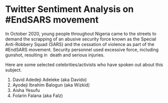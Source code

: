 # Twitter Sentiment Analysis on #EndSARS movement

In October 2020, young people throughout Nigeria came to the streets to demand the scrapping of an abusive security force known as the Special Anti-Robbery Squad (SARS) and the cessation of violence as part of the #EndSARS movement. Security personnel used excessive force, including gunshot, resulting in  death and serious injuries.

Here are some selected celebrities/activists who have spoken out about this subject.

1. David Adedeji Adeleke (aka Davido)
2. Ayodeji Ibrahim Balogun (aka Wizkid)
3. Aisha Yesufu
4. Folarin Falana (aka Falz)
